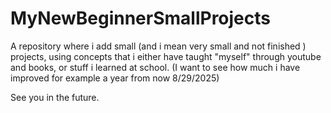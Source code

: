 # MyNewBeginnerSmallProjects

A repository where i add small (and i mean very small and not finished ) projects, using concepts that i either have taught "myself" through youtube and books, or stuff i learned at school. (I want to see how much i have improved for example a year from now 8/29/2025)





See you in the future.

